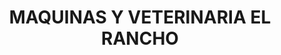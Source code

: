 ---
title: "MAQUINAS Y VETERINARIA EL RANCHO"
url: /socorro/maquinas-y-veterinaria-el-rancho/
shop: agraria
---